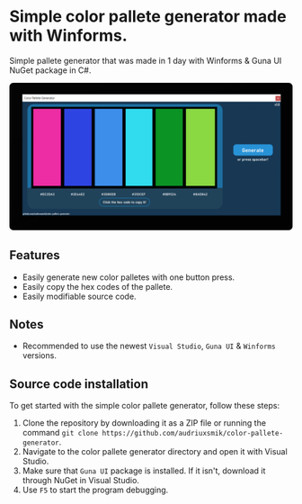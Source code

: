 <p align="center">
 
</p>

# Simple color pallete generator made with Winforms. 

Simple pallete generator that was made in 1 day with Winforms & Guna UI NuGet package in C#.

![alt text](https://raw.githubusercontent.com/audriuxsmik/color-pallete-generator/main/preview.png)

## Features

- Easily generate new color palletes with one button press. 
- Easily copy the hex codes of the pallete.
- Easily modifiable source code.

## Notes

- Recommended to use the newest `Visual Studio`, `Guna UI` & `Winforms` versions.

## Source code installation

To get started with the simple color pallete generator, follow these steps:

1. Clone the repository by downloading it as a ZIP file or running the command `git clone https://github.com/audriuxsmik/color-pallete-generator`.
2. Navigate to the color pallete generator directory and open it with Visual Studio.
3. Make sure that `Guna UI` package is installed. If it isn't, download it through NuGet in Visual Studio.
4. Use `F5` to start the program debugging.


